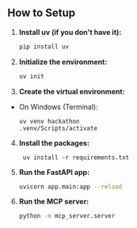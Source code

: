 ## How to Setup

1. **Install uv (if you don't have it):**
   ```sh
   pip install uv
   ```

2. **Initialize the environment:**
   ```sh
   uv init
   ```

3. **Create the virtual environment:**
  - On Windows (Terminal):
     ```
     uv venv hackathon
     .venv/Scripts/activate
     ```
4. **Install the packages:**
    ```
     uv install -r requirements.txt
     ```
5. **Run the FastAPI app:**
   ```sh
   uvicorn app.main:app --reload
   ```

6. **Run the MCP server:**
   ```sh
   python -m mcp_server.server
   ```

